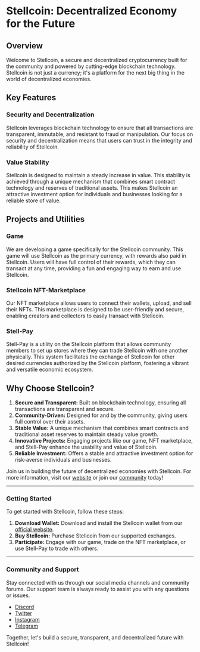 # Stellcoin: Decentralized Economy for the Future

## Overview
Welcome to Stellcoin, a secure and decentralized cryptocurrency built for the community and powered by cutting-edge blockchain technology. Stellcoin is not just a currency; it's a platform for the next big thing in the world of decentralized economies.

## Key Features

### Security and Decentralization
Stellcoin leverages blockchain technology to ensure that all transactions are transparent, immutable, and resistant to fraud or manipulation. Our focus on security and decentralization means that users can trust in the integrity and reliability of Stellcoin.

### Value Stability
Stellcoin is designed to maintain a steady increase in value. This stability is achieved through a unique mechanism that combines smart contract technology and reserves of traditional assets. This makes Stellcoin an attractive investment option for individuals and businesses looking for a reliable store of value.

## Projects and Utilities

### Game
We are developing a game specifically for the Stellcoin community. This game will use Stellcoin as the primary currency, with rewards also paid in Stellcoin. Users will have full control of their rewards, which they can transact at any time, providing a fun and engaging way to earn and use Stellcoin.

### Stellcoin NFT-Marketplace
Our NFT marketplace allows users to connect their wallets, upload, and sell their NFTs. This marketplace is designed to be user-friendly and secure, enabling creators and collectors to easily transact with Stellcoin.

### Stell-Pay
Stell-Pay is a utility on the Stellcoin platform that allows community members to set up stores where they can trade Stellcoin with one another physically. This system facilitates the exchange of Stellcoin for other desired currencies authorized by the Stellcoin platform, fostering a vibrant and versatile economic ecosystem.

## Why Choose Stellcoin?

1. **Secure and Transparent:** Built on blockchain technology, ensuring all transactions are transparent and secure.
2. **Community-Driven:** Designed for and by the community, giving users full control over their assets.
3. **Stable Value:** A unique mechanism that combines smart contracts and traditional asset reserves to maintain steady value growth.
4. **Innovative Projects:** Engaging projects like our game, NFT marketplace, and Stell-Pay enhance the usability and value of Stellcoin.
5. **Reliable Investment:** Offers a stable and attractive investment option for risk-averse individuals and businesses.

Join us in building the future of decentralized economies with Stellcoin. For more information, visit our [website](#) or join our [community](#) today!

---

### Getting Started
To get started with Stellcoin, follow these steps:

1. **Download Wallet:** Download and install the Stellcoin wallet from our [official website](stellcoin.org).
2. **Buy Stellcoin:** Purchase Stellcoin from our supported exchanges.
3. **Participate:** Engage with our game, trade on the NFT marketplace, or use Stell-Pay to trade with others.

---

### Community and Support
Stay connected with us through our social media channels and community forums. Our support team is always ready to assist you with any questions or issues.

- [Discord](#)
- [Twitter](https://twitter.com/Stellcoin?t=tHm_7fCedXjkbW3lmGFbPg&s=08)
- [Instagram](https://www.instagram.com/stellcoin.stc?igsh=MXNsYTh1eWw0M2VlNg==)
- [Telegram](https://t.me/stellcoin)

Together, let's build a secure, transparent, and decentralized future with Stellcoin!

<!---
stellcoin/stellcoin is a ✨ special ✨ repository because its `README.md` (this file) appears on your GitHub profile.
You can click the Preview link to take a look at your changes.
--->

